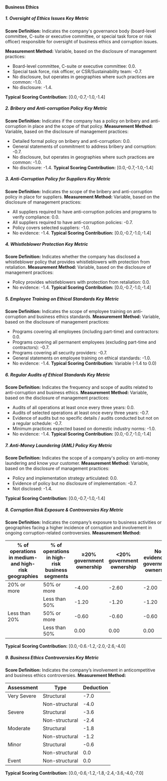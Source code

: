 #### Business Ethics

##### 1. Oversight of Ethics Issues Key Metric

**Score Definition:** Indicates the company's governance body (board-level committee, C-suite or executive committee, or special task force or risk officer) responsible for oversight of business ethics and corruption issues.

**Measurement Method:** Variable, based on the disclosure of management practices:

- Board-level committee, C-suite or executive committee: 0.0.
- Special task force, risk officer, or CSR/Sustainability team: -0.7.
- No disclosure, but operates in geographies where such practices are common: -1.0.
- No disclosure: -1.4.

**Typical Scoring Contribution:** [0.0,-0.7,-1.0,-1.4]

##### 2. Bribery and Anti-corruption Policy Key Metric
**Score Definition:**
Indicates if the company has a policy on bribery and anti-corruption in place and the scope of that policy.
**Measurement Method:**
Variable, based on the disclosure of management practices:
- Detailed formal policy on bribery and anti-corruption: 0.0.
- General statements of commitment to address bribery and corruption: -0.7.
- No disclosure, but operates in geographies where such practices are common: -1.0.
- No disclosure: -1.4.
**Typical Scoring Contribution:**
[0.0,-0.7,-1.0,-1.4]


##### 3. Anti-Corruption Policy for Suppliers Key Metric
**Score Definition:**
Indicates the scope of the bribery and anti-corruption policy in place for suppliers.
**Measurement Method:**
Variable, based on the disclosure of management practices:
- All suppliers required to have anti-corruption policies and programs to verify compliance: 0.0.
- All suppliers required to have anti-corruption policies: -0.7.
- Policy covers selected suppliers: -1.0.
- No evidence: -1.4.
**Typical Scoring Contribution:**
[0.0,-0.7,-1.0,-1.4]


##### 4. Whistleblower Protection Key Metric
**Score Definition:**
Indicates whether the company has disclosed a whistleblower policy that provides whistleblowers with protection from retaliation.
**Measurement Method:**
Variable, based on the disclosure of management practices:
- Policy provides whistleblowers with protection from retaliation: 0.0.
- No evidence: -1.4.
**Typical Scoring Contribution:**
[0.0,-0.7,-1.0,-1.4]


##### 5. Employee Training on Ethical Standards Key Metric
**Score Definition:**
Indicates the scope of employee training on anti-corruption and business ethics standards.
**Measurement Method:**
Variable, based on the disclosure of management practices:
- Programs covering all employees (including part-time) and contractors: 0.0.
- Programs covering all permanent employees (excluding part-time and contractors): -0.7.
- Programs covering all security providers: -0.7.
- General statements on employee training on ethical standards: -1.0.
- No evidence: -1.4.
**Typical Scoring Contribution:**
Variable (-1.4 to 0.0)


##### 6. Regular Audits of Ethical Standards Key Metric
**Score Definition:**
Indicates the frequency and scope of audits related to anti-corruption and business ethics.
**Measurement Method:**
Variable, based on the disclosure of management practices:
- Audits of all operations at least once every three years: 0.0.
- Audits of selected operations at least once every three years: -0.7.
- Evidence of audits but no specific details / audits conducted but not on a regular schedule: -0.7.
- Minimum practices expected based on domestic industry norms: -1.0.
- No evidence: -1.4.
**Typical Scoring Contribution:**
[0.0,-0.7,-1.0,-1.4]


##### 7. Anti-Money Laundering (AML) Policy Key Metric
**Score Definition:**
Indicates the scope of a company's policy on anti-money laundering and know your customer.
**Measurement Method:**
Variable, based on the disclosure of management practices:
- Policy and implementation strategy articulated: 0.0.
- Evidence of policy but no disclosure of implementation: -0.7.
- Not disclosed: -1.4.

**Typical Scoring Contribution:**
[0.0,-0.7,-1.0,-1.4]


##### 8. Corruption Risk Exposure & Controversies Key Metric
**Score Definition:**
Indicates the company’s exposure to business activities or geographies facing a higher incidence of corruption and involvement in ongoing corruption-related controversies.
**Measurement Method:**

| % of operations in medium- and high-risk geographies | % of operations in high-risk business segments | ≥20% government ownership | <20% government ownership | No evidence of government ownership |
| ---------------------------------------------------- | ---------------------------------------------- | ------------------------- | ------------------------- | ----------------------------------- |
| 20% or more                                          | 50% or more                                    | -4.00                     | -2.60                     | -2.00                               |
|                                                      | Less than 50%                                  | -1.20                     | -1.20                     | -1.20                               |
| Less than 20%                                        | 50% or more                                    | -0.60                     | -0.60                     | -0.60                               |
|                                                      | Less than 50%                                  | 0.00                      | 0.00                      | 0.00                                |

**Typical Scoring Contribution:**
[0.0,-0.6.-1.2,-2.0,-2.6,-4.0]


##### 9. Business Ethics Controversies Key Metric
**Score Definition:**
Indicates the company’s involvement in anticompetitive and business ethics controversies.
**Measurement Method:**

| Assessment  | Type           | Deduction |
| ----------- | -------------- | --------- |
| Very Severe | Structural     | -7.0      |
|             | Non-structural | -4.0      |
| Severe      | Structural     | -3.6      |
|             | Non-structural | -2.4      |
| Moderate    | Structural     | -1.8      |
|             | Non-structural | -1.2      |
| Minor       | Structural     | -0.6      |
|             | Non-structural | 0.0       |
| Event       | Non-structural | 0.0       |

**Typical Scoring Contribution:**
[0.0,-0.6,-1.2,-1.8,-2.4,-3.6,-4.0,-7.0]
